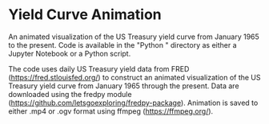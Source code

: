 # Yield Curve Animation

An animated visualization of the US Treasury yield curve from January 1965 to the present. Code is available in the "Python " directory as either a Jupyter Notebook or a Python script. 

The code uses daily US Treasury yield data from FRED (https://fred.stlouisfed.org/) to construct an animated visualization of the US Treasury yield curve from January 1965 through the present. Data are downloaded using the fredpy module (https://github.com/letsgoexploring/fredpy-package). Animation is saved to either .mp4 or .ogv format using ffmpeg (https://ffmpeg.org/).
